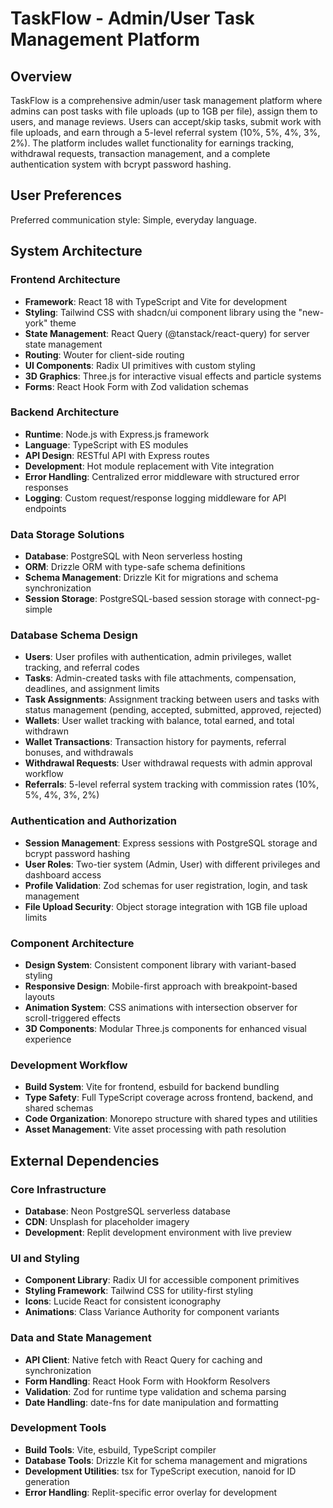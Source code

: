 # TaskFlow - Admin/User Task Management Platform

## Overview

TaskFlow is a comprehensive admin/user task management platform where admins can post tasks with file uploads (up to 1GB per file), assign them to users, and manage reviews. Users can accept/skip tasks, submit work with file uploads, and earn through a 5-level referral system (10%, 5%, 4%, 3%, 2%). The platform includes wallet functionality for earnings tracking, withdrawal requests, transaction management, and a complete authentication system with bcrypt password hashing.

## User Preferences

Preferred communication style: Simple, everyday language.

## System Architecture

### Frontend Architecture
- **Framework**: React 18 with TypeScript and Vite for development
- **Styling**: Tailwind CSS with shadcn/ui component library using the "new-york" theme
- **State Management**: React Query (@tanstack/react-query) for server state management
- **Routing**: Wouter for client-side routing
- **UI Components**: Radix UI primitives with custom styling
- **3D Graphics**: Three.js for interactive visual effects and particle systems
- **Forms**: React Hook Form with Zod validation schemas

### Backend Architecture
- **Runtime**: Node.js with Express.js framework
- **Language**: TypeScript with ES modules
- **API Design**: RESTful API with Express routes
- **Development**: Hot module replacement with Vite integration
- **Error Handling**: Centralized error middleware with structured error responses
- **Logging**: Custom request/response logging middleware for API endpoints

### Data Storage Solutions
- **Database**: PostgreSQL with Neon serverless hosting
- **ORM**: Drizzle ORM with type-safe schema definitions
- **Schema Management**: Drizzle Kit for migrations and schema synchronization
- **Session Storage**: PostgreSQL-based session storage with connect-pg-simple

### Database Schema Design
- **Users**: User profiles with authentication, admin privileges, wallet tracking, and referral codes
- **Tasks**: Admin-created tasks with file attachments, compensation, deadlines, and assignment limits
- **Task Assignments**: Assignment tracking between users and tasks with status management (pending, accepted, submitted, approved, rejected)
- **Wallets**: User wallet tracking with balance, total earned, and total withdrawn
- **Wallet Transactions**: Transaction history for payments, referral bonuses, and withdrawals
- **Withdrawal Requests**: User withdrawal requests with admin approval workflow
- **Referrals**: 5-level referral system tracking with commission rates (10%, 5%, 4%, 3%, 2%)

### Authentication and Authorization
- **Session Management**: Express sessions with PostgreSQL storage and bcrypt password hashing
- **User Roles**: Two-tier system (Admin, User) with different privileges and dashboard access
- **Profile Validation**: Zod schemas for user registration, login, and task management
- **File Upload Security**: Object storage integration with 1GB file upload limits

### Component Architecture
- **Design System**: Consistent component library with variant-based styling
- **Responsive Design**: Mobile-first approach with breakpoint-based layouts
- **Animation System**: CSS animations with intersection observer for scroll-triggered effects
- **3D Components**: Modular Three.js components for enhanced visual experience

### Development Workflow
- **Build System**: Vite for frontend, esbuild for backend bundling
- **Type Safety**: Full TypeScript coverage across frontend, backend, and shared schemas
- **Code Organization**: Monorepo structure with shared types and utilities
- **Asset Management**: Vite asset processing with path resolution

## External Dependencies

### Core Infrastructure
- **Database**: Neon PostgreSQL serverless database
- **CDN**: Unsplash for placeholder imagery
- **Development**: Replit development environment with live preview

### UI and Styling
- **Component Library**: Radix UI for accessible component primitives
- **Styling Framework**: Tailwind CSS for utility-first styling
- **Icons**: Lucide React for consistent iconography
- **Animations**: Class Variance Authority for component variants

### Data and State Management
- **API Client**: Native fetch with React Query for caching and synchronization
- **Form Handling**: React Hook Form with Hookform Resolvers
- **Validation**: Zod for runtime type validation and schema parsing
- **Date Handling**: date-fns for date manipulation and formatting

### Development Tools
- **Build Tools**: Vite, esbuild, TypeScript compiler
- **Database Tools**: Drizzle Kit for schema management and migrations
- **Development Utilities**: tsx for TypeScript execution, nanoid for ID generation
- **Error Handling**: Replit-specific error overlay for development